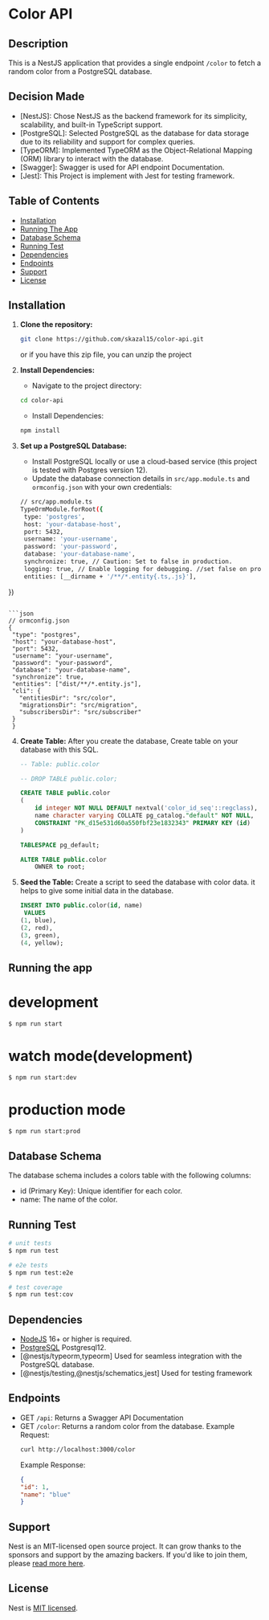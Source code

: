 # Color API

## Description

This is a NestJS application that provides a single endpoint `/color` to fetch a random color from a PostgreSQL database.

## Decision Made
- [NestJS]: Chose NestJS as the backend framework for its simplicity, scalability, and built-in TypeScript support.
- [PostgreSQL]: Selected PostgreSQL as the database for data storage due to its reliability and support for complex queries.
- [TypeORM]: Implemented TypeORM as the Object-Relational Mapping (ORM) library to interact with the database.
- [Swagger]: Swagger is used for API endpoint Documentation.
- [Jest]: This Project is implement with Jest for testing framework.


## Table of Contents

- [Installation](#installation)
- [Running The App](#Running-The-App)
- [Database Schema](#database-schema)
- [Running Test](#running-test)
- [Dependencies](#dependencies)
- [Endpoints](#endpoints)
- [Support](#support)
- [License](#license)

## Installation

1. **Clone the repository:**

   ```bash
   git clone https://github.com/skazal15/color-api.git
   ```
   or if you have this zip file, you can unzip the project

2. **Install Dependencies:**
   - Navigate to the project directory:
   ```bash
   cd color-api
   ```
   - Install Dependencies:
   ```bash
   npm install
   ```

3. **Set up a PostgreSQL Database:**

   - Install PostgreSQL locally or use a cloud-based service (this project is tested with Postgres version 12).
   - Update the database connection details in `src/app.module.ts` and `ormconfig.json` with your own credentials:

   ```bash
   // src/app.module.ts
   TypeOrmModule.forRoot({
    type: 'postgres',
    host: 'your-database-host',
    port: 5432,
    username: 'your-username',
    password: 'your-password',
    database: 'your-database-name',
    synchronize: true, // Caution: Set to false in production.
    logging: true, // Enable logging for debugging. //set false on production
    entities: [__dirname + '/**/*.entity{.ts,.js}'],
  })
   ```

   ```json
   // ormconfig.json
   {
    "type": "postgres",
    "host": "your-database-host",
    "port": 5432,
    "username": "your-username",
    "password": "your-password",
    "database": "your-database-name",
    "synchronize": true,
    "entities": ["dist/**/*.entity.js"],
    "cli": {
      "entitiesDir": "src/color",
      "migrationsDir": "src/migration",
      "subscribersDir": "src/subscriber"
    }
    }
   ```

4. **Create Table:**
   After you create the database, Create table on your database with this SQL.
   ```sql
   -- Table: public.color

   -- DROP TABLE public.color;

   CREATE TABLE public.color
   (
       id integer NOT NULL DEFAULT nextval('color_id_seq'::regclass),
       name character varying COLLATE pg_catalog."default" NOT NULL,
       CONSTRAINT "PK_d15e531d60a550fbf23e1832343" PRIMARY KEY (id)
   )

   TABLESPACE pg_default;

   ALTER TABLE public.color
       OWNER to root;
   ```

5. **Seed the Table:**
   Create a script to seed the database with color data. it helps to give some initial data in the database.
   ```sql
   INSERT INTO public.color(id, name)
	VALUES 
   (1, blue),
   (2, red),
   (3, green),
   (4, yellow);
   ```

## Running the app

   # development
   ```bash
   $ npm run start
   ```
   # watch mode(development)
   ```bash
   $ npm run start:dev
   ```

   # production mode
   ```bash
   $ npm run start:prod
   ```

## Database Schema
The database schema includes a colors table with the following columns:
   
   - id (Primary Key): Unique identifier for each color.
   - name: The name of the color.

## Running Test

```bash
# unit tests
$ npm run test

# e2e tests
$ npm run test:e2e

# test coverage
$ npm run test:cov
```

## Dependencies

- [NodeJS](https://nodejs.org/en/) 16+ or higher is required.
- [PostgreSQL](https://www.postgresql.org/) Postgresql12.
- [@nestjs/typeorm,typeorm] Used for seamless integration with the PostgreSQL database.
- [@nestjs/testing,@nestjs/schematics,jest] Used for testing framework

## Endpoints
- GET `/api`: Returns a Swagger API Documentation
- GET `/color`: Returns a random color from the database.
   Example Request:
   ```bash
   curl http://localhost:3000/color
   ```
   Example Response:
   ```json
   {
   "id": 1,
   "name": "blue"
   }
   ```

## Support

Nest is an MIT-licensed open source project. It can grow thanks to the sponsors and support by the amazing backers. If you'd like to join them, please [read more here](https://docs.nestjs.com/support).

## License

Nest is [MIT licensed](LICENSE).
